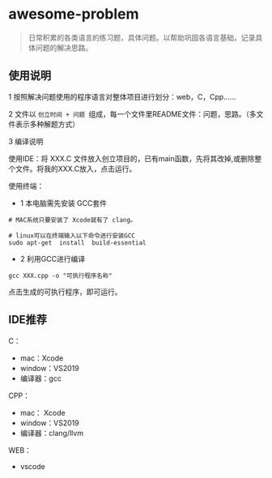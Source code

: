 # awesome-problem

> 日常积累的各类语言的练习题，具体问题。以帮助巩固各语言基础，记录具体问题的解决思路。

## 使用说明

1 按照解决问题使用的程序语言对整体项目进行划分：web，C，Cpp......

2 文件以 `创立时间 + 问题 `组成，每一个文件里README文件：问题，思路。（多文件表示多种解题方式）

3 编译说明

使用IDE：将 XXX.C 文件放入创立项目的，已有main函数，先将其改掉,或删除整个文件。将我的XXX.C放入，点击运行。

使用终端：

- 1 本电脑需先安装 GCC套件

```
# MAC系统只要安装了 Xcode就有了 clang。

# linux可以在终端输入以下命令进行安装GCC
sudo apt-get  install  build-essential
```

- 2 利用GCC进行编译

```
gcc XXX.cpp -o "可执行程序名称"
```

点击生成的可执行程序，即可运行。

## IDE推荐

C：

- mac：Xcode
- window：VS2019
- 编译器：gcc

CPP：

- mac： Xcode
- window：VS2019
- 编译器：clang/llvm

WEB：

- vscode